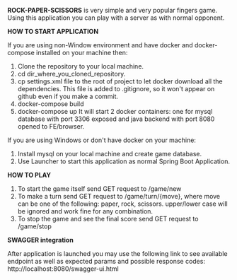 **ROCK-PAPER-SCISSORS** is very simple and very popular fingers game.
Using this application you can play with a server as with normal opponent.

**HOW TO START APPLICATION**

If you are using non-Window environment and have docker and docker-compose installed
on your machine then:
1. Clone the repository to your local machine.
2. cd dir_where_you_cloned_repository.
3. cp settings.xml file to the root of project to let docker download all the dependencies.
This file is added to .gitignore, so it won't appear on github even if you make a commit.
4. docker-compose build
5. docker-compose up
It will start 2 docker containers: one for mysql database with port 3306 exposed and
java backend with port 8080 opened to FE/browser.

If you are using Windows or don't have docker on your machine:
1. Install mysql on your local machine and create game database.
2. Use Launcher to start this application as normal Spring Boot Application.

**HOW TO PLAY**
1. To start the game itself send GET request to /game/new
2. To make a turn send GET request to /game/turn/{move}, where move can be one of the following:
paper, rock, scissors. upper/lower case will be ignored and work fine for any combination.
3. To stop the game and see the final score send GET request to /game/stop

**SWAGGER integration**

After application is launched you may use the following link to see available endpoint as well
as expected params and possible response codes:
http://localhost:8080/swagger-ui.html

